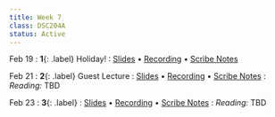 ```yaml
---
title: Week 7
class: DSC204A
status: Active
---
```


Feb 19
: **1**{: .label} Holiday!
  : [Slides](#) &#8226; [Recording](#) &#8226; [Scribe Notes](#)




Feb 21
: **2**{: .label} Guest Lecture
  : [Slides](#) &#8226; [Recording](#) &#8226; [Scribe Notes](#)
: *Reading:* 
TBD




Feb 23
: **3**{: .label} 
  : [Slides](#) &#8226; [Recording](#) &#8226; [Scribe Notes](#)
: *Reading:* 
TBD
